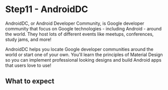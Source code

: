 # Step11 - AndroidDC
AndroidDC, or Android Developer Community, is Google developer community that focus on Google technologies - including Android - around the world. They host lots of different events like meetups, conferences, study jams, and more!

AndroidDC helps you locate Google developer communities around the world or start one of your own. You'll learn the principles of Material Design so you can implement professional looking designs and build Android apps that users love to use!

## What to expect 
